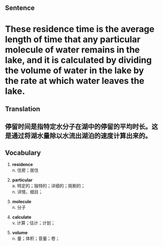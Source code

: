 ## Sentence

<h1>These residence time is the average length of time that any particular molecule of water remains in the lake, and it is calculated by dividing the volume of water in the lake by the rate at which water leaves the lake.</h1>

## Translation

<h2>停留时间是指特定水分子在湖中的停留的平均时长。这是通过将湖水量除以水流出湖泊的速度计算出来的。</h2>

## Vocabulary   

1. **residence**      
n. 住房；居住       

2. **particular**         
a. 特定的；独特的；详细的；挑剔的；        
n. 详情，细目；        

3. **molecule**          
n. 分子         

4. **calculate**         
v. 计算；估计；计划；        

5. **volume**         
n. 量；体积；音量；卷；        
